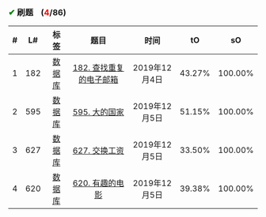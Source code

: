 
### <font color="green">✔</font> 刷题&nbsp;&nbsp;&nbsp;&nbsp;(<font color="red">4</font>/86)

\# | L# | 标签 | 题目 | 时间 | tO | sO
 :-: | :-: | :-: | :-: |:-: |:-: |:-:
 1 | 182 |  <a href="https://github.com/xdxTao/LeetCode/tree/master/题解(titleSolution)/数据库(DataBase)">数据库</a>  |<a href="https://github.com/xdxTao/LeetCode/tree/master/题解(titleSolution)/数据库(DataBase)/182. 查找重复的电子邮箱.md"> 182. 查找重复的电子邮箱</a> | 2019年12月4日 | 43.27% | 100.00%
2 | 595 |  <a href="https://github.com/xdxTao/LeetCode/tree/master/题解(titleSolution)/数据库(DataBase)">数据库</a>  |<a href="https://github.com/xdxTao/LeetCode/tree/master/题解(titleSolution)/数据库(DataBase)/595. 大的国家.md">595. 大的国家</a> | 2019年12月5日 | 51.15% | 100.00%
3 | 627 |  <a href="https://github.com/xdxTao/LeetCode/tree/master/题解(titleSolution)/数据库(DataBase)">数据库</a>  |<a href="https://github.com/xdxTao/LeetCode/tree/master/题解(titleSolution)/数据库(DataBase)/627. 交换工资.md">627. 交换工资</a> | 2019年12月5日 | 33.50% | 100.00%
4 | 620 |  <a href="https://github.com/xdxTao/LeetCode/tree/master/题解(titleSolution)/数据库(DataBase)">数据库</a>  |<a href="https://github.com/xdxTao/LeetCode/tree/master/题解(titleSolution)/数据库(DataBase)/620. 有趣的电影.md">620. 有趣的电影</a> | 2019年12月5日 | 39.38% | 100.00%